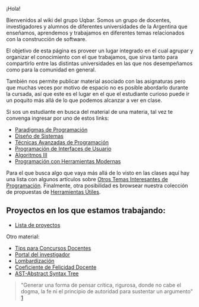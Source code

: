 ¡Hola!

Bienvenidos al wiki del grupo Uqbar. Somos un grupo de docentes, investigadores y alumnos de diferentes universidades de la Argentina que enseñamos, aprendemos y trabajamos en diferentes temas relacionados con la construcción de software.

El objetivo de esta página es proveer un lugar integrado en el cual agrupar y organizar el conocimiento con el que trabajamos, que sirva tanto para compartirlo entre las distintas universidades en las que nos desempeñamos como para la comunidad en general.

También nos permite publicar material asociado con las asignaturas pero que muchas veces por motivo de espacio no es posible abordarlo durante la cursada, así que este es el lugar en el que el estudiante curioso puede ir un poquito más allá de lo que podemos alcanzar a ver en clase.

Si sos un estudiante en busca del material de una materia, tal vez te convenga ingresar por uno de estos links:

-   [Paradigmas de Programación](paradigmas-de-programacion.html)
-   [Diseño de Sistemas](design-temario.html)
-   [Técnicas Avanzadas de Programación](tecnicas-avanzadas-de-programacion.html)
-   [Programación de Interfaces de Usuario](programacion-de-interfaces-de-usuario.html)
-   [Algoritmos III](algo3-temario.html)
-   [Programación con Herramientas Modernas](programacion-con-herramientas-modernas.html)

Para el que busca algo que vaya más allá de lo visto en las clases aquí hay una lista con algunos artículos sobre [Otros Temas Interesantes de Programación](otros-temas-interesantes-de-programacion.html). Finalmente, otra posibilidad es browsear nuestra colección de propuestas de [Herramientas Útiles](herramientas-utiles.html).

Proyectos en los que estamos trabajando:
----------------------------------------

-   [Lista de proyectos](lista-de-proyectos.html)

Otro material:

-   [Tips para Concursos Docentes](tips-para-concursos-docentes.html)
-   [Portal del investigador](portal-del-investigador.html)
-   [Lombardización](lombardizacion.html)
-   [Coeficiente de Felicidad Docente](coeficiente-de-felicidad-docente.html)
-   [AST-Abstract Syntax Tree](ast-abstract-syntax-tree.html)

> "Generar una forma de pensar crítica, rigurosa, donde no cabe el dogma, la fe ni el principio de autoridad para sustentar un argumento" [1](http://www.clarin.com/diario/2008/02/25/opinion/o-01901.htm)
